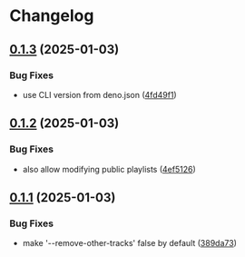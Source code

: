 # Changelog

## [0.1.3](https://github.com/dirkluijk/text-to-playlist/compare/v0.1.2...v0.1.3) (2025-01-03)


### Bug Fixes

* use CLI version from deno.json ([4fd49f1](https://github.com/dirkluijk/text-to-playlist/commit/4fd49f1e966da1afc4abd41cc41284d5de2004ef))

## [0.1.2](https://github.com/dirkluijk/text-to-playlist/compare/v0.1.1...v0.1.2) (2025-01-03)


### Bug Fixes

* also allow modifying public playlists ([4ef5126](https://github.com/dirkluijk/text-to-playlist/commit/4ef51264505c2ee890813897fdd27ef979b1f038))

## [0.1.1](https://github.com/dirkluijk/text-to-playlist/compare/v0.1.0...v0.1.1) (2025-01-03)


### Bug Fixes

* make '--remove-other-tracks' false by default ([389da73](https://github.com/dirkluijk/text-to-playlist/commit/389da734abf93712f88d813529e7e91b2ee23a8b))
